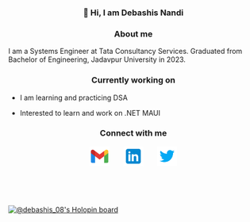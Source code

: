    ### <p align="center"> 👋 Hi, I am Debashis Nandi</p>
   ### <p align="center"> About me</p>
   I am a Systems Engineer at Tata Consultancy Services. Graduated from Bachelor of Engineering, Jadavpur University in 2023.
   ### <p align="center"> Currently working on</p>
   - I am learning and practicing DSA
<!--   - I have currently started to learn Web Development using ASP.NET and Deep Learning -->
   - Interested to learn and work on .NET MAUI
 
<!-- ## <p align="center">My Github stats</p>
<p align="center"><img width="60%" src="https://github-readme-stats.vercel.app/api?username=Debashis08&show_icons=true&line_height=20&theme=tokyonight" /></p>
<p align="center"><img width="40%" src="https://github-readme-stats.vercel.app/api/top-langs/?username=Debashis08&langs_count=5&theme=tokyonight" /></p> -->


   
   
   
   
   
   
   
### <p align="center"> Connect with me </p>
<p align="center"><a href="mailto:debashisnandi576@gmail.com"><img style="height: 40px; width: 40px" src="/Images/gmail.svg" alt="Gmail_icon"></a>&nbsp;&nbsp;&nbsp;&nbsp;&nbsp;&nbsp;
<a href="https://www.linkedin.com/in/debashis-nandi-219a62195"><img style="height: 40px; width: 40px"  src="/Images/linkedin.svg" alt="Linkedin_icon"></a>&nbsp;&nbsp;&nbsp;&nbsp;&nbsp;&nbsp;
<!-- <a href="https://github.com/Debashis08"><img style="height: 40px; width: 40px"  src="/Images/github_icon.png" alt="Github_icon"></a>&nbsp;&nbsp;&nbsp;&nbsp;&nbsp;&nbsp; -->
<!-- <a href="https://www.facebook.com/profile.php?id=100004941376234"><img style="height: 40px; width: 40px" src="/Images/facebook_logo_icon.png" alt="Facebook_icon"></a>&nbsp;&nbsp;&nbsp;&nbsp;&nbsp;&nbsp;
<a href="https://www.instagram.com/debashis_nandi08?r=nametag"><img style="height: 40px; width: 40px" src="/Images/instagram_icon.png" alt="Instagram_icon"></a>&nbsp;&nbsp;&nbsp;&nbsp;&nbsp;&nbsp; -->
<a href="https://twitter.com/Debashis_0804?t=RlnpBD3uYgcKGMGMIa6NfQ&s=09"><img style="height: 40px; width: 40px"  src="/Images/twitter.svg" alt="Twitter_icon"></a></p>
&nbsp;

&nbsp;
&nbsp;

[![@debashis_08's Holopin board](https://holopin.me/debashis_08)](https://holopin.io/@debashis_08)
